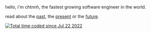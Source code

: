 hello, i'm chtnnh, the fastest growing software engineer in the world.

read about the [past](https://chtnnh.me), the [present](https://darukavana.chtnnh.me) or the [future](https://verifai.chtnnh.me).

<a href="https://wakatime.com/@551bf8f7-544e-4495-be9d-de82cda4385c"><img src="https://wakatime.com/badge/user/551bf8f7-544e-4495-be9d-de82cda4385c.svg" alt="Total time coded since Jul 22 2022" /></a>
